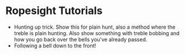Ropesight Tutorials
========

- Hunting up trick. Show this for plain hunt, also a method where the treble is plain hunting. Also show something with treble bobbing and how you go back over the bells you've already passed.
- Following a bell down to the front!